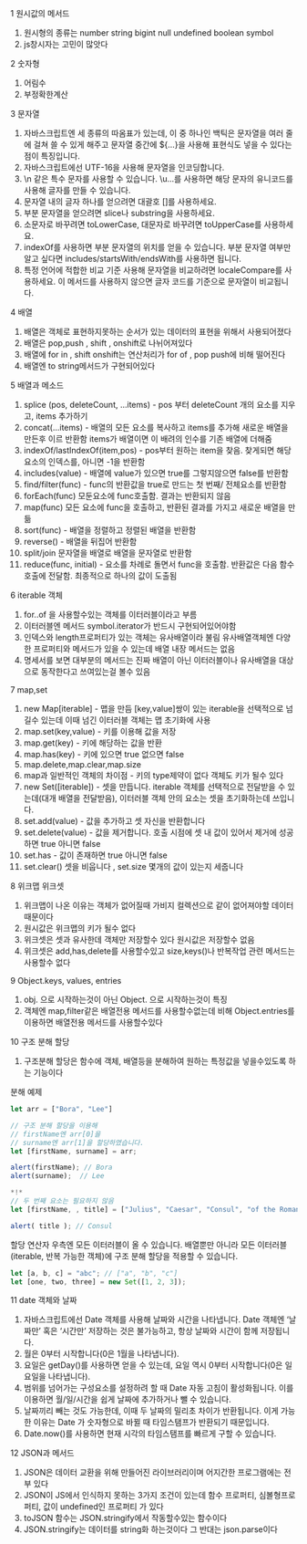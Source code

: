 1 원시값의 메서드
1. 원시형의 종류는 number string bigint null undefined boolean symbol
2. js창시자는 고민이 많앗다

2 숫자형
1. 어림수
2. 부정확한계산

3 문자열
1. 자바스크립트엔 세 종류의 따옴표가 있는데, 이 중 하나인 백틱은 문자열을 여러 줄에 걸쳐 쓸 수 있게 해주고 문자열 중간에 ${…}을 사용해 표현식도 넣을 수 있다는 점이 특징입니다.
2. 자바스크립트에선 UTF-16을 사용해 문자열을 인코딩합니다.
3. \n 같은 특수 문자를 사용할 수 있습니다. \u...를 사용하면 해당 문자의 유니코드를 사용해 글자를 만들 수 있습니다.
4. 문자열 내의 글자 하나를 얻으려면 대괄호 []를 사용하세요.
5. 부분 문자열을 얻으려면 slice나 substring을 사용하세요.
6. 소문자로 바꾸려면 toLowerCase, 대문자로 바꾸려면 toUpperCase를 사용하세요.
7. indexOf를 사용하면 부분 문자열의 위치를 얻을 수 있습니다. 부분 문자열 여부만 알고 싶다면 includes/startsWith/endsWith를 사용하면 됩니다.
8. 특정 언어에 적합한 비교 기준 사용해 문자열을 비교하려면 localeCompare를 사용하세요. 이 메서드를 사용하지 않으면 글자 코드를 기준으로 문자열이 비교됩니다.

4 배열
1. 배열은 객체로 표현하지못하는 순서가 있는 데이터의 표현을 위해서 사용되어졌다
2. 배열은 pop,push , shift , onshift로 나뉘어져있다
3. 배열에 for in , shift onshift는 연산처리가 for of , pop push에 비해 떨어진다
4. 배열엔 to string메서드가 구현되어있다

5 배열과 메소드
1. splice (pos, deleteCount, ...items) - pos 부터 deleteCount 개의 요소를 지우고, items 추가하기
2. concat(...items) - 배열의 모든 요소를 복사하고 items를 추가해 새로운 배열을 만든후 이르 반환함 items가 배열이면 이 배려의 인수를 기존 배열에 더해줌
3. indexOf/lastIndexOf(item,pos) - pos부터 원하는 item을 찾음. 찾게되면 해당 요소의 인덱스를, 아니면 -1을 반환함
4. includes(value) - 배열에 value가 있으면 true를 그렇지않으면 false를 반환함
5. find/filter(func) - func의 반환값을 true로 만드는 첫 번째/ 전체요소를 반환함
6. forEach(func) 모둔요소에 func호출함. 결과는 반환되지 않음
7. map(func) 모든 요소에 func을 호출하고, 반환된 결과를 가지고 새로운 배열을 만듦
8. sort(func) - 배열을 정렬하고 정렬된 배열을 반환함
9. reverse() - 배열을 뒤집어 반환함
10. split/join 문자열을 배열로 배열을 문자열로 반환함
11. reduce(func, initial) - 요소를 차례로 돌면서 func을 호출함. 반환값은 다음 함수 호출에 전달함. 최종적으로 하나의 값이 도출됨

6 iterable 객체
1. for..of 을 사용할수있는 객체를 이터러블이라고 부름
2. 이터러블엔 메서드 symbol.iterator가 반드시 구현되어있어야함
3. 인덱스와 length프로퍼티가 있는 객체는 유사배열이라 불림 유사배열객체엔 다양한 프로퍼티와 메서드가 있을 수 있는데 배열 내장 메서드는 없음
4. 명세서를 보면 대부분의 메서드는 진짜 배열이 아닌 이터러블이나 유사배열을 대상으로 동작한다고 쓰여있는걸 볼수 있음

7 map,set
1. new Map[iterable] - 맵을 만듬 [key,value]쌍이 있는 iterable을 선택적으로 넘길수 있는데 이때 넘긴 이터러블 객체는 맵 초기화에 사용
2. map.set(key,value) - 키를 이용해 값을 저장
3. map.get(key) - 키에 해당하는 값을 반환
4. map.has(key) - 키에 있으면 true 없으면 false
5. map.delete,map.clear,map.size
6. map과 일반적인 객체의 차이점 - 키의 type제약이 없다 객체도 키가 될수 있다
7. new Set([iterable]) - 셋을 만듭니다. iterable 객체를 선택적으로 전달받을 수 있는데(대개 배열을 전달받음), 이터러블 객체 안의 요소는 셋을 초기화하는데 쓰입니다.
8. set.add(value) - 값을 추가하고 셋 자신을 반환합니다
9. set.delete(value) - 값을 제거합니다. 호출 시점에 셋 내 값이 있어서 제거에 성공하면 true 아니면 false
10. set.has - 값이 존재하면 true 아니면 false
11. set.clear() 셋을 비웁니다 , set.size 몇개의 값이 있는지 세줍니다

8 위크맵 위크셋
1. 위크맵이 나온 이유는 객체가 없어질때 가비지 컬렉션으로 같이 없어져야할 데이터 때문이다
2. 원시값은 위크맵의 키가 될수 없다
3. 위크셋은 셋과 유사한데 객체만 저장할수 있다 원시값은 저장할수 없음
4. 위크셋은 add,has,delete를 사용할수있고 size,keys()나 반복작업 관련 메서드는 사용할수 없다

9 Object.keys, values, entries
1. obj. 으로 시작하는것이 아닌 Object. 으로 시작하는것이 특징
2. 객체엔 map,filter같은 배열전용 메서드를 사용할수없는데 비해 Object.entries를 이용하면 배열전용 메서드를 사용할수있다

10 구조 분해 할당
1. 구조분해 할당은 함수에 객체, 배열등을 분해하여 원하는 특정값을 넣을수있도록 하는 기능이다

분해 예제
```js
let arr = ["Bora", "Lee"]

// 구조 분해 할당을 이용해
// firstName엔 arr[0]을
// surname엔 arr[1]을 할당하였습니다.
let [firstName, surname] = arr;

alert(firstName); // Bora
alert(surname);  // Lee
```

```js
*!*
// 두 번째 요소는 필요하지 않음
let [firstName, , title] = ["Julius", "Caesar", "Consul", "of the Roman Republic"];

alert( title ); // Consul
```


할당 연산자 우측엔 모든 이터러블이 올 수 있습니다.
배열뿐만 아니라 모든 이터러블(iterable, 반복 가능한 객체)에 구조 분해 할당을 적용할 수 있습니다.

```js
let [a, b, c] = "abc"; // ["a", "b", "c"]
let [one, two, three] = new Set([1, 2, 3]);

```

11 date 객체와 날짜
1. 자바스크립트에선 Date 객체를 사용해 날짜와 시간을 나타냅니다. Date 객체엔 ‘날짜만’ 혹은 ‘시간만’ 저장하는 것은 불가능하고, 항상 날짜와 시간이 함께 저장됩니다.
2. 월은 0부터 시작합니다(0은 1월을 나타냅니다).
3. 요일은 getDay()를 사용하면 얻을 수 있는데, 요일 역시 0부터 시작합니다(0은 일요일을 나타냅니다).
4. 범위를 넘어가는 구성요소를 설정하려 할 때 Date 자동 고침이 활성화됩니다. 이를 이용하면 월/일/시간을 쉽게 날짜에 추가하거나 뺄 수 있습니다.
5. 날짜끼리 빼는 것도 가능한데, 이때 두 날짜의 밀리초 차이가 반환됩니다. 이게 가능한 이유는 Date 가 숫자형으로 바뀔 때 타임스탬프가 반환되기 때문입니다.
6. Date.now()를 사용하면 현재 시각의 타임스탬프를 빠르게 구할 수 있습니다.


12 JSON과 메서드
1. JSON은 데이터 교환을 위해 만들어진 라이브러리이며 어지간한 프로그램에는 전부 있다
2. JSON이 JS에서 인식하지 못하는 3가지 조건이 있는데 함수 프로퍼티, 심볼형프로퍼티, 값이 undefined인 프로퍼티 가 있다
3. toJSON 함수는 JSON.stringify에서 작동할수있는 함수이다
4. JSON.stringify는 데이터를 string화 하는것이다 그 반대는 json.parse이다




